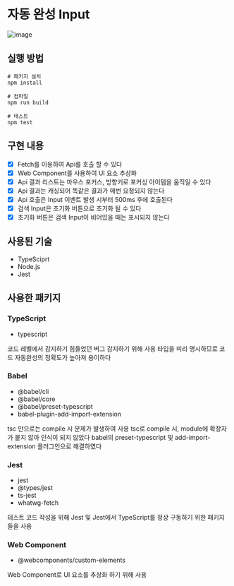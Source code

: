 # 자동 완성 Input

![image](https://user-images.githubusercontent.com/87118337/164482333-9cfee27b-d093-431d-ae7a-aae89d7a7d83.png)

## 실행 방법

```shell
# 패키지 설치
npm install

# 컴파일
npm run build

# 테스트
npm test
```

## 구현 내용

- [x] Fetch를 이용하여 Api를 호출 할 수 있다
- [x] Web Component를 사용하여 UI 요소 추상화
- [x] Api 결과 리스트는 마우스 포커스, 방향키로 포커싱 아이템을 움직일 수 있다
- [x] Api 결과는 캐싱되어 똑같은 결과가 매번 요청되지 않는다
- [x] Api 호출은 Input 이벤트 발생 시부터 500ms 후에 호출된다
- [x] 검색 Input은 초기화 버튼으로 초기화 될 수 있다
- [x] 초기화 버튼은 검색 Input이 비어있을 때는 표시되지 않는다

## 사용된 기술

- TypeSciprt
- Node.js
- Jest

## 사용한 패키지

### TypeScript

- typescript

코드 레벨에서 감지하기 힘들었던 버그 감지하기 위해 사용
타입을 미리 명시하므로 코드 자동완성의 정확도가 높아져 용이하다

### Babel

- @babel/cli
- @babel/core
- @babel/preset-typescript
- babel-plugin-add-import-extension

tsc 만으로는 compile 시 문제가 발생하여 사용
tsc로 compile 시, module에 확장자가 붙지 않아 인식이 되지 않았다
babel의 preset-typescript 및 add-import-extension 플러그인으로 해결하였다

### Jest

- jest
- @types/jest
- ts-jest
- whatwg-fetch

테스트 코드 작성을 위해 Jest 및 Jest에서 TypeScript를 정상 구동하기 위한 패키지들을 사용

### Web Component

- @webcomponents/custom-elements
  
Web Component로 UI 요소를 추상화 하기 위해 사용